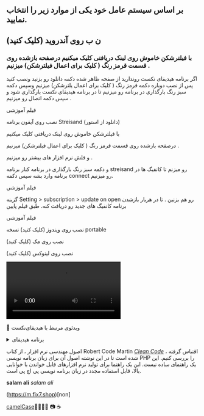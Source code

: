 


## بر اساس سیستم عامل خود یکی از موارد زیر را انتخاب نمایید.
 
 ## ن ب روی آندروید (کلیک کنید)  

### با فیلترشکن خاموش روی لینک دریافتی کلیک میکنیم درصفحه بازشده روی قسمت قرمز رنگ ( کلیک برای اعمال فیلترشکن) میزنیم .
<div dir=”rtl”>
اگر برنامه هیدیفای نکست روندارید از صفحه ظاهر شده دکمه دانلود رو بزنید ونصب کنید پس از نصب دوباره دکمه قرمز رنگ ( کلیک برای اعمال یلترشکن) میزنیم وسپس دکمه سبز رنگ بارگذاری در برنامه رو میزنیم تا در برنامه هیدیفای نکست بارگذاری شود
و سپس دکمه اتصال رو میزنیم .

فیلم آموزشی
 
 نصب روی آیفون
برنامه Streisand  (دانلود از استور)

با فیلترشکن خاموش روی لینک دریافتی کلیک میکنیم

درصفحه بازشده روی قسمت قرمز رنگ ( کلیک برای اعمال فیلترشکن) میزنیم .

و فلش نرم افزار های بیشتر رو میزنیم .


و دکمه سبز رنگ بارگذاری در برنامه کنار برنامه streisand رو میزنم تا کانفیگ ها در برنامه وارد بشه سپس دکمه connect رو میزنیم.

فیلم آموزشی

گزینه Setting > subscription > update on open رو هم بزنین . تا در هربار بازشدن برنامه کانفیگ های جدید رو دریافت کنه. طبق فیلم پایین


فیلم آموزشی
 
 نصب روی ویندوز (کلیک کنید) نسخه portable
 
 نصب روی مک (کلیک کنید)

نصب روی لینوکس (کلیک کنید)

![alt text](https://frp.free.nf/wp-content/uploads/2023/11/ios.mp4 "Title")

🎥 ویدئوی مرتبط با هیدیفای‌نکست
</div>


<details>
<summary>برنامه هیدیفای</summary>
<br>
 
نصب روی ویندوز (کلیک کنید) نسخه portable
 
 نصب روی مک (کلیک کنید)

نصب روی لینوکس (کلیک کنید)
</details>


اصول مهندسی نرم افزار ، از کتاب Robert Code Martin [*Clean Code*](https://www.amazon.com/Clean-Code-Handbook-Software-Craftsmanship/dp/0132350882) ، اقتباس گرفته شده است تا در این نوشته اصول آن برای زبان برنامه نویسی PHP را بررسی کنیم. این یک راهنمای ساده نیست. این یک راهنما برای تولید نرم افزارهای قابل خواندن با خوانایی بالا، قابل استفاده مجدد در زبان برنامه نویسی پی اچ پی است.

__salam ali__
*salam ali*

(https://m.fix7.shop)[non]

[camelCase](https://camelcase.ir/)🌳🍉🍉🌷 📷  ☕
